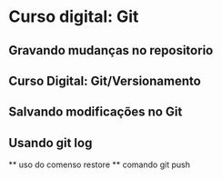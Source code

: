 # Curso digital: Git

## Gravando mudanças no repositorio

## Curso Digital: Git/Versionamento

## Salvando modificações no Git

## Usando git log

   ** uso do comenso restore
   ** comando git push